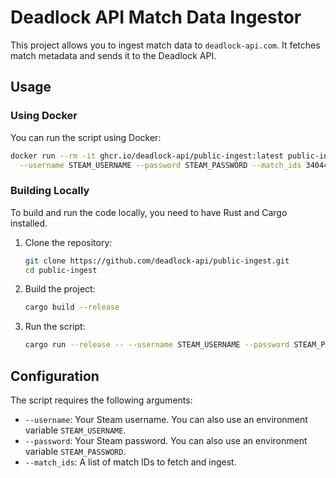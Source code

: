 # Deadlock API Match Data Ingestor

This project allows you to ingest match data to `deadlock-api.com`. It fetches match metadata and sends it to the Deadlock API.

## Usage

### Using Docker

You can run the script using Docker:

```bash
docker run --rm -it ghcr.io/deadlock-api/public-ingest:latest public-ingest \
  --username STEAM_USERNAME --password STEAM_PASSWORD --match_ids 34044166 34044167 # ...
```

### Building Locally

To build and run the code locally, you need to have Rust and Cargo installed.

1. Clone the repository:

    ```sh
    git clone https://github.com/deadlock-api/public-ingest.git
    cd public-ingest
    ```

2. Build the project:

    ```sh
    cargo build --release
    ```

3. Run the script:

    ```sh
    cargo run --release -- --username STEAM_USERNAME --password STEAM_PASSWORD --match_ids 34044166 34044167 # ...
    ```

## Configuration

The script requires the following arguments:

- `--username`: Your Steam username. You can also use an environment variable `STEAM_USERNAME`.
- `--password`: Your Steam password. You can also use an environment variable `STEAM_PASSWORD`.
- `--match_ids`: A list of match IDs to fetch and ingest.
